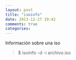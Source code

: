 ```yaml
---
layout: post
title: "isoinfo"
date: 2013-12-27 19:42
comments: true
categories: 
---
```

Información sobre una iso

>$ isoinfo -d -i archivo.iso

